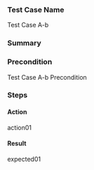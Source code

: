 ### Test Case Name
Test Case A-b

### Summary


### Precondition
Test Case A-b Precondition

### Steps

#### Action
action01

#### Result
expected01
